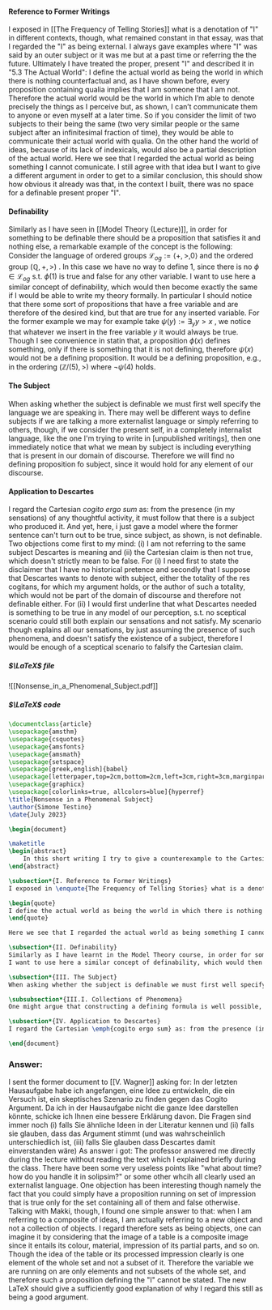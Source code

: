 #### Reference to Former Writings
I exposed in [[The Frequency of Telling Stories]] what is a denotation of "I" in different contexts, though, what remained constant in that essay, was that I regarded the "I" as being external. I always gave examples where "I" was said by an outer subject or it was me but at a past time or referring the the future. Ultimately I have treated the proper, present "I" and described it in "5.3 The Actual World":
	I define the actual world as being the world in which there is nothing counterfactual and, as I have shown before, every proposition containing qualia implies that I am someone that I am not. Therefore the actual world would be the world in which I’m able to denote precisely the things as I perceive but, as shown, I can’t communicate them to anyone or even myself at a later time. So if you consider the limit of two subjects to their being the same (two very similar people or the same subject after an infinitesimal fraction of time), they would be able to communicate their actual world with qualia. On the other hand the world of ideas, because of its lack of indexicals, would also be a partial description of the actual world.
Here we see that I regarded the actual world as being something I cannot comunicate. I still agree with that idea but I want to give a different argument in order to get to a similar conclusion, this should show how obvious it already was that, in the context I built, there was no space for a definable present proper "I".
#### Definability
Similarly as I have seen in [[Model Theory (Lecture)]], in order for something to be definable there should be a proposition that satisfies it and nothing else, a remarkable example of the concept is the following: Consider the language of ordered groups $\mathcal{L}_{og}:=\langle +, >, 0 \rangle$ and the ordered group $(\mathbb{Q}, +, >)$ . In this case we have no way to define $1$, since there is no $\phi \in \mathcal{L}_{og}$  s.t. $\phi(1)$ is true and false for any other variable.
I want to use here a similar concept of definability, which would then become exactly the same if I would be able to write my theory formally. In particular I should notice that there some sort of propositions that have a free variable and are therefore of the desired kind, but that are true for any inserted variable. For the former example we may for example take $\psi(y):= \exists_y y>x$ , we notice that whatever we insert in the free variable $y$ it would always be true. Though I see convenience in statin that, a proposition $\phi(x)$ defines something, only if there is something that it is not defining, therefore $\psi(x)$ would not be a defining proposition. It would be a defining proposition, e.g., in the ordering $(\mathbb{Z}/(5), >)$ where $\lnot \psi(4)$  holds.
#### The Subject
When asking whether the subject is definable we must first well specify the language we are speaking in. There may well be different ways to define subjects if we are talking a more externalist language or simply referring to others, though, if we consider the present self, in a completely internalist language, like the one I'm trying to write in \[unpublished writings\], then one immediately notice that what we mean by subject is including everything that is present in our domain of discourse. Therefore we will find no defining proposition fo subject, since it would hold for any element of our discourse.
#### Application to Descartes
I regard the Cartesian _cogito ergo sum_ as: from the presence (in my sensations) of any thoughtful activity, it must follow that there is a subject who produced it. And yet, here, i just gave a model where the former sentence can't turn out to be true, since subject, as shown, is not definable. Two objections come first to my mind: (i) I am not referring to the same subject Descartes is meaning and (ii) the Cartesian claim is then not true, which doesn't strictly mean to be false. For (i) I need first to state the disclaimer that I have no historical pretence and secondly that I suppose that Descartes wants to denote with subject, either the totality of the res cogitans, for which my argument holds, or the author of such a totality, which would not be part of the domain of discourse and therefore not definable either. For (ii) I would first underline that what Descartes needed is something to be true in any model of our perception, s.t. no sceptical scenario could still both explain our sensations and not satisfy. My scenario though explains all our sensations, by just assuming the presence of such phenomena, and doesn't satisfy the existence of a subject, therefore I would be enough of a sceptical scenario to falsify the Cartesian claim.
##### $\LaTeX$ file
![[Nonsense_in_a_Phenomenal_Subject.pdf]]
##### $\LaTeX$ code

```LaTeX
\documentclass{article}
\usepackage{amsthm}
\usepackage{csquotes}
\usepackage{amsfonts}
\usepackage{amsmath}
\usepackage{setspace}
\usepackage[greek,english]{babel}
\usepackage[letterpaper,top=2cm,bottom=2cm,left=3cm,right=3cm,marginparwidth=1.75cm]{geometry}
\usepackage{graphicx}
\usepackage[colorlinks=true, allcolors=blue]{hyperref}
\title{Nonsense in a Phenomenal Subject}
\author{Simone Testino}
\date{July 2023}

\begin{document}

\maketitle
\begin{abstract}
    In this short writing I try to give a counterexample to the Cartesian cogito ergo sum, by showing that there are models where there are thoughts and no subject producing it. In such models talking about subjects becomes nonsense since, as I will show, it won't be a definable word. The attempt of the writing is not to give a conclusive explanation of why things appear in the way they appear, I will rather do the opposite: I will bring \emph{one of the many} scenarios one could give that explain our perception; the particular feature of my model will be that thinking will require no subject and will therefore deny the Cartesian \emph{cogito ergo sum}.
\end{abstract}

\subsection*{I. Reference to Former Writings}
I exposed in \enquote{The Frequency of Telling Stories} what is a denotation of \enquote{I} in different contexts, though, what remained constant in that essay, was that I regarded the \enquote{I} as being external. I always gave examples where \enquote{I} was said by an outer subject or by me in the past or referring to the future. Ultimately I have treated the proper, present \enquote{I} and described it in \enquote{5.3 The Actual World}:

\begin{quote}
I define the actual world as being the world in which there is nothing counterfactual and, as I have shown before, every proposition containing qualia implies that I am someone that I am not. Therefore the actual world would be the world in which I’m able to denote precisely the things as I perceive them but, as shown, I can’t communicate those to anyone or even myself at a later time. So if you consider the limit of two subjects to their being the same (two very similar people or the same subject after an infinitesimal fraction of time), they would be able to communicate their actual world with qualia [and therefore communicating the \enquote{I} as I mean it in this writing]. On the other hand the world of ideas, because of its lack of indexicals, would also be a partial description of the actual world.
\end{quote}

Here we see that I regarded the actual world as being something I cannot communicate. I still agree with that idea but I want to give a different argument in order to get to a similar conclusion. This should show how obvious it already was that, in the fully internalist context I built, there was no space for a definable present \enquote{I}.

\subsection*{II. Definability}
Similarly as I have learnt in the Model Theory course, in order for something to be definable there should be a proposition that satisfies it and nothing else, a remarkable example of the concept is the following: Consider the language of ordered groups $\mathcal{L}_{og}:=\langle +, >, 0 \rangle$ and the ordered groups $(\mathbb{Q}, +, >)$. In this case we have no way to define $1$, since there is no $\phi \in \mathcal{L}_{og}$  s.t. $\phi(1)$ is true and false for any other variable.
I want to use here a similar concept of definability, which would then become exactly the same if I would be able to write my theory formally. In particular I should notice that there are some sort of propositions that have a free variable and are therefore of the desired kind, but that are true for any inserted variable. For the former example we may for example take $\psi(y):= \exists_y y>x$ , we notice that whatever we insert in the free variable $y$ it will always be true. Though I see convenience in stating that, a proposition $\phi(x)$ defines something, only if there is something that it is not defining, therefore $\psi(x)$ would not be a defining proposition. It would be a defining proposition, e.g., in the ordering $(\mathbb{Z}/(5), >)$ where $\lnot \psi(4)$  holds.

\subsection*{III. The Subject}
When asking whether the subject is definable we must first well specify the language we are speaking in. There may well be different ways to define subjects if we are talking a more externalist language or simply referring to others, though, if we consider the present self in a completely internalist language, then one immediately notices that what we mean by subject is including everything that is present in our domain of discourse. Therefore we will find no defining proposition of the subject, since it would hold for any element of our discourse.

\subsubsection*{III.I. Collections of Phenomena}
One might argue that constructing a defining formula is well possible, since it would be the one satisfied only by the \emph{set} of all phenomena and unsatisfied by all other sets that don't contain the totality of the phenomena. To argue against this attempt I underline the fact that one can, as want to do for this model, consider collections a distinct element. Now, the former proposal for a defining formula would look like this $\phi(x):= \forall_y y \subseteq x$. Clearly what we need here is a partial ordering of these collections like "$\subseteq$". I claim that there are models that still coherently explain our perception that would have not such an ordering, for instance, consider the processed image I have of an object, say, my keyboard. I could clearly say, that there are some other processed images that take part to the image I am right now having of keyboard: one might simply mention its colour, or the material or the sound it is making. These are all phenomena that put together \emph{compose} the final object I am now looking at. Two things to notice here: first it should now be clear what I mean when claiming that the collection is a distinct object from the phenomena which is \emph{composing} it. Is \emph{composing} the right word? We could say that $1, 2$ together compose $\{1, 2\}$ but I doubt that grey, metal and a clicky sound compose my keyboard. The pretence of having such an ordering between composite and simpler phenomena is something that clearly brings a few difficulties that one may simply prefer not to solve. Remember here the methodological maxim, I am not pretending to explain how things are but just giving \emph{one of the many} scenarios that explain our perception.

\subsection*{IV. Application to Descartes}
I regard the Cartesian \emph{cogito ergo sum} as: from the presence (in my sensations) of any thoughtful activity, it must follow that there is a subject who produced it. And yet, here, I just gave a model where the former sentence can't turn out to be true, since the subject, as shown, is not definable. Two objections came first to my mind: (i) I am not referring to the same subject Descartes is meaning and (ii) the Cartesian claim is then not true in the shown model, which doesn't strictly mean that it is false. For (i) I need first to state the disclaimer that I have no historical pretence and secondly that I suppose that Descartes wants to denote with subject, either the totality of the res cogitans, for which my argument holds, or the author of such a totality, which would not be part of the domain of discourse and therefore not definable either. For (ii) I would first underline that what Descartes needed is something to be true in any model of our perception, s.t. no sceptical scenario could still arise: both justifying our sensations and not satisfy his claim. Though my scenario both explains all our sensations, by just assuming the presence of such phenomena, and does not satisfy the existence of a subject, therefore I am convinced that it is a sceptical scenario able to falsify the Cartesian claim.

\end{document}
```
### Answer:
I sent the former document to [[V. Wagner]] asking for:
	In der letzten Hausaufgabe habe ich angefangen, eine Idee zu entwickeln, die ein Versuch ist, ein skeptisches Szenario zu finden gegen das Cogito Argument. Da ich in der Hausaufgabe nicht die ganze Idee darstellen könnte, schicke ich Ihnen eine bessere Erklärung davon. Die Fragen sind immer noch (i) falls Sie ähnliche Ideen in der Literatur kennen und (ii) falls sie glauben, dass das Argument stimmt (und was wahrscheinlich unterschiedlich ist, (iii) falls Sie glauben dass Descartes damit einverstanden wäre)
As answer i got:
The professor answered me directly during the lecture without reading the text which I explained briefly during the class. There have been some very useless points like "what about time? how do you handle it in solipsim?" or some other whcih all clearly used an externalist language. One objection has been interesting though namely the fact that you could simply have a proposition running on set of impression that is true only for the set containing all of them and false otherwise. Talking with Makki, though, I found one simple answer to that: when I am referring to a composite of ideas, I am actually referring to a new object and not a collection of objects. I regard therefore sets as being objects, one can imagine it by considering that the image of a table is a composite image since it entails its colour, material, impression of its partial parts, and so on. Though the idea of the table or its processed impression clearly is one element of the whole set and not a subset of it. Therefore the variable we are running on are only elements and not subsets of the whole set, and therefore such a proposition defining the "I" cannot be stated.
The new LaTeX should give a sufficiently good explanation of why I regard this still as being a good argument.